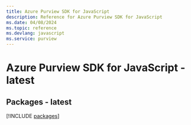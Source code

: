 ```yaml
---
title: Azure Purview SDK for JavaScript
description: Reference for Azure Purview SDK for JavaScript
ms.date: 04/08/2024
ms.topic: reference
ms.devlang: javascript
ms.service: purview
---
```

# Azure Purview SDK for JavaScript - latest
## Packages - latest
[!INCLUDE [packages](purview-index.md)]